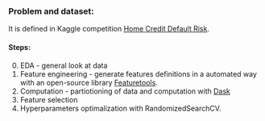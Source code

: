 ### Problem and dataset:
It is defined in Kaggle competition [Home Credit Default Risk](https://www.kaggle.com/c/home-credit-default-risk). 

#### Steps:
0. EDA - general look at data
1. Feature engineering - generate features definitions in a automated way with an open-source library [Featuretools](https://www.featuretools.com/). 
2. Computation - partiotioning of data and computation with [Dask](http://dask.pydata.org/en/latest/docs.html)
3. Feature selection
4. Hyperparameters optimalization with RandomizedSearchCV.
